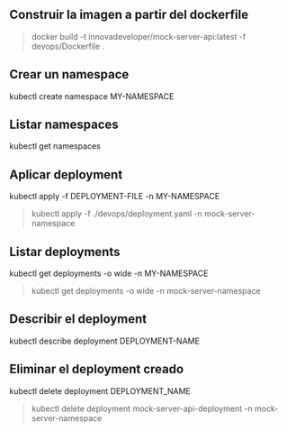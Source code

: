 ## Construir la imagen a partir del dockerfile
> docker build -t innovadeveloper/mock-server-api:latest -f devops/Dockerfile .


## Crear un namespace
kubectl create namespace MY-NAMESPACE

## Listar namespaces
kubectl get namespaces


## Aplicar deployment
kubectl apply -f DEPLOYMENT-FILE -n MY-NAMESPACE
> kubectl apply -f ./devops/deployment.yaml -n mock-server-namespace

## Listar deployments
kubectl get deployments -o wide -n MY-NAMESPACE
> kubectl get deployments -o wide -n mock-server-namespace

## Describir el deployment
kubectl describe deployment DEPLOYMENT-NAME

## Eliminar el deployment creado
kubectl delete deployment DEPLOYMENT_NAME
> kubectl delete deployment mock-server-api-deployment -n mock-server-namespace